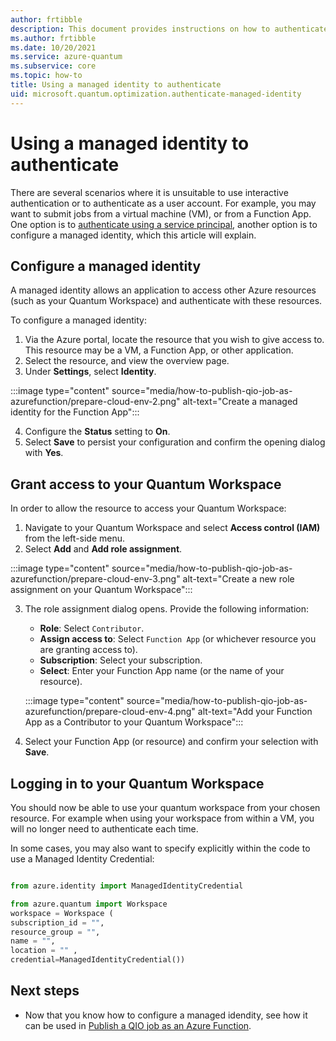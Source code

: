 ```yaml
---
author: frtibble
description: This document provides instructions on how to authenticate using a managed identity.
ms.author: frtibble
ms.date: 10/20/2021
ms.service: azure-quantum
ms.subservice: core
ms.topic: how-to
title: Using a managed identity to authenticate
uid: microsoft.quantum.optimization.authenticate-managed-identity
---
```


# Using a managed identity to authenticate

There are several scenarios where it is unsuitable to use interactive authentication or to authenticate
as a user account. For example, you may want to submit jobs from a virtual machine (VM), or from a Function App. One option is to [authenticate using a service principal](articles/optimization-authenticate-service-principal), another option is to configure a managed identity, which this article will explain.

## Configure a managed identity

A managed identity allows an application to access other Azure resources (such as your Quantum Workspace) and authenticate with these resources. 

To configure a managed identity:
1. Via the Azure portal, locate the resource that you wish to give access to. This resource may be a VM, a Function App, or other application.
2. Select the resource, and view the overview page.
3. Under **Settings**, select **Identity**.

:::image type="content" source="media/how-to-publish-qio-job-as-azurefunction/prepare-cloud-env-2.png" alt-text="Create a managed identity for the Function App":::

4. Configure the **Status** setting to **On**.
5. Select **Save** to persist your configuration and confirm the opening dialog with **Yes**.

## Grant access to your Quantum Workspace

In order to allow the resource to access your Quantum Workspace:
1. Navigate to your Quantum Workspace and select **Access control (IAM)** from the left-side menu.
2. Select **Add** and **Add role assignment**.


:::image type="content" source="media/how-to-publish-qio-job-as-azurefunction/prepare-cloud-env-3.png" alt-text="Create a new role assignment on your Quantum Workspace":::

3. The role assignment dialog opens. Provide the following information:

    - **Role**: Select ``Contributor``.
    - **Assign access to**: Select ``Function App`` (or whichever resource you are granting access to).
    - **Subscription**: Select your subscription.
    - **Select**: Enter your Function App name (or the name of your resource).

    :::image type="content" source="media/how-to-publish-qio-job-as-azurefunction/prepare-cloud-env-4.png" alt-text="Add your Function App as a Contributor to your Quantum Workspace":::

4. Select your Function App (or resource) and confirm your selection with **Save**.

## Logging in to your Quantum Workspace

You should now be able to use your quantum workspace from your chosen resource. For example when using your workspace from within a VM, you will no longer need to authenticate each time. 

In some cases, you may also want to specify explicitly within the code to use a Managed Identity Credential:

```python

from azure.identity import ManagedIdentityCredential

from azure.quantum import Workspace
workspace = Workspace (
subscription_id = "",
resource_group = "",
name = "",
location = "" ,
credential=ManagedIdentityCredential())

```

## Next steps

- Now that you know how to configure a managed idendity, see how it can be used in [Publish a QIO job as an Azure Function](articles/how-to-publish-qio-job-as-azurefunction).
